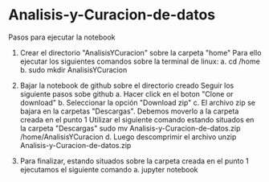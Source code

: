 # Analisis-y-Curacion-de-datos
Pasos para ejecutar la notebook
1. Crear el directorio "AnalisisYCuracion" sobre la carpeta "home"
  Para ello ejecutar los siguientes comandos sobre la terminal de linux:
  a. cd /home
  b. sudo mkdir AnalisisYCuracion

2. Bajar la notebook de github sobre el directorio creado
  Seguir los siguiente pasos sobe github
  a. Hacer click en el boton "Clone or download"
  b. Seleccionar la opción "Download zip"
  c. El archivo zip se bajara en la carpetas "Descargas". Debemos moverlo a la carpeta creada en el punto 1
    Utilizar el siguiente comando estando situados en la carpeta "Descargas"
    sudo mv Analisis-y-Curacion-de-datos.zip /home/AnalisisYCuracion
  d. Luego descomprimir el archivo 
   unzip Analisis-y-Curacion-de-datos.zip

3. Para finalizar, estando situados sobre la carpeta creada en el punto 1 ejecutamos el siguiente comando
  a. jupyter notebook
